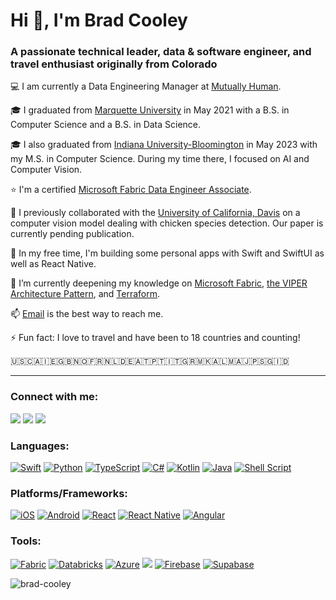 # Hi 👋, I'm Brad Cooley

### A passionate technical leader, data & software engineer, and travel enthusiast originally from Colorado

💻 I am currently a Data Engineering Manager at [Mutually Human](https://www.mutuallyhuman.com/).

🎓 I graduated from [Marquette University](https://www.marquette.edu/) in May 2021 with a B.S. in Computer Science and a B.S. in Data Science.

🎓 I also graduated from [Indiana University-Bloomington](https://www.indiana.edu/) in May 2023 with my M.S. in Computer Science. During my time there, I focused on AI and Computer Vision.

⭐ I'm a certified [Microsoft Fabric Data Engineer Associate](https://learn.microsoft.com/en-us/users/bradcooley-1361/credentials/7d4b8df46e87d02c).

📝 I previously collaborated with the [University of California, Davis](https://www.ucdavis.edu/) on a computer vision model dealing with chicken species detection. Our paper is currently pending publication.

🔭 In my free time, I'm building some personal apps with Swift and SwiftUI as well as React Native.

🌱 I’m currently deepening my knowledge on [Microsoft Fabric](https://fabric.microsoft.com/), [the VIPER Architecture Pattern](https://www.objc.io/issues/13-architecture/viper/), and [Terraform](https://developer.hashicorp.com/terraform).

📫 [Email](mailto:brad@cooley.email) is the best way to reach me.

⚡ Fun fact: I love to travel and have been to 18 countries and counting!

🇺🇸🇨🇦🇮🇪🇬🇧🇳🇴🇫🇷🇳🇱🇩🇪🇦🇹🇵🇹🇮🇹🇬🇷🇲🇰🇦🇱🇲🇦🇯🇵🇸🇬🇮🇩

---
### Connect with me:

<p align="left">
	<a href="https://cooley.dev"><img src="https://img.shields.io/badge/portfolio-CE3DF3?style=for-the-badge&logoColor=white" /></a>
	<a href="https://www.linkedin.com/in/bradcooley/"><img src="https://img.shields.io/badge/LinkedIn-0077B5?style=for-the-badge&logoColor=white" /></a>
	<a href="mailto:brad@cooleyweb.org"><img src="https://img.shields.io/badge/email-D14836?style=for-the-badge&logoColor=white" /></a>
</p>

### Languages:

<p align="left">
	<a href="https://swift.org/"><img src="https://img.shields.io/badge/Swift-FA7343?style=for-the-badge&logo=swift&logoColor=white" alt="Swift" /></a>
	<a href="https://www.python.org/"><img src="https://img.shields.io/badge/Python-3776AB?style=for-the-badge&logo=python&logoColor=white" alt="Python" /></a>
	<a href="https://www.typescriptlang.org/"><img src="https://img.shields.io/badge/TypeScript-007ACC?style=for-the-badge&logo=typescript&logoColor=white" alt="TypeScript" /></a>
	<a href="https://docs.microsoft.com/en-us/dotnet/csharp/tour-of-csharp/"><img src="https://img.shields.io/badge/C%23-239120?style=for-the-badge&logo=c-sharp&logoColor=white" alt="C#" /></a>
	<a href="https://kotlinlang.org/"><img src="https://img.shields.io/badge/Kotlin-0095D5?&style=for-the-badge&logo=kotlin&logoColor=white" alt="Kotlin" /></a>
	<a href="https://docs.oracle.com/javase/8/docs/technotes/guides/language/index.html"><img src="https://img.shields.io/badge/Java-ED8B00?style=for-the-badge&logo=java&logoColor=white" alt="Java" /></a>
	<a href="https://www.shellscript.sh/"><img src="https://img.shields.io/badge/Shell_Script-4E9A06?style=for-the-badge&logo=gnu-bash&logoColor=white" alt="Shell Script" /></a>
</p>

### Platforms/Frameworks:

<p align="left">
	<a href="https://developer.apple.com/ios/"><img src="https://img.shields.io/badge/iOS-000000?style=for-the-badge&logo=ios&logoColor=white" alt="iOS" /></a>
	<a href="https://developer.android.com/"><img src="https://img.shields.io/badge/Android-3DDC84?style=for-the-badge&logo=android&logoColor=white" alt="Android" /></a>
	<a href="https://reactjs.org/"><img src="https://img.shields.io/badge/React-20232A?style=for-the-badge&logo=react&logoColor=61DAFB" alt="React" /></a>
	<a href="https://reactnative.dev/"><img src="https://img.shields.io/badge/React_Native-20232A?style=for-the-badge&logo=react&logoColor=%2361DAFB" alt="React Native" /></a>
	<a href="https://angular.io/"><img src="https://img.shields.io/badge/Angular-DD0031?style=for-the-badge&logo=angular&logoColor=white" alt="Angular" /></a>
</p>

### Tools:

<p align="left">
	<a href="https://fabric.microsoft.com/en-us/"><img src="https://img.shields.io/badge/Microsoft_Fabric-255A64?style=for-the-badge" alt="Fabric" /></a>
	<a href="https://www.databricks.com/"><img src="https://img.shields.io/badge/Databricks-FF3621?style=for-the-badge&logo=Databricks&logoColor=white" alt="Databricks" /></a>
	<a href="https://azure.microsoft.com/en-us/"><img src="https://img.shields.io/badge/Microsoft_Azure-0089D6?style=for-the-badge" alt="Azure" /></a>
	<a href="https://aws.amazon.com/"><img src="https://img.shields.io/badge/Amazon_Web_Services-FF9900?style=for-the-badge&logo=amazonwebservices&logoColor=white" /></a>
	<a href="https://firebase.com/"><img src="https://img.shields.io/badge/firebase-ffca28?style=for-the-badge&logo=firebase&logoColor=white" alt="Firebase" /></a>
	<a href="https://supabase.com/"><img src="https://img.shields.io/badge/Supabase-3FCF8E?style=for-the-badge&logo=supabase&logoColor=fff" alt="Supabase" /></a>
</p>

<p align="left"> <img src="https://komarev.com/ghpvc/?username=brad-cooley" alt="brad-cooley" /> </p>

